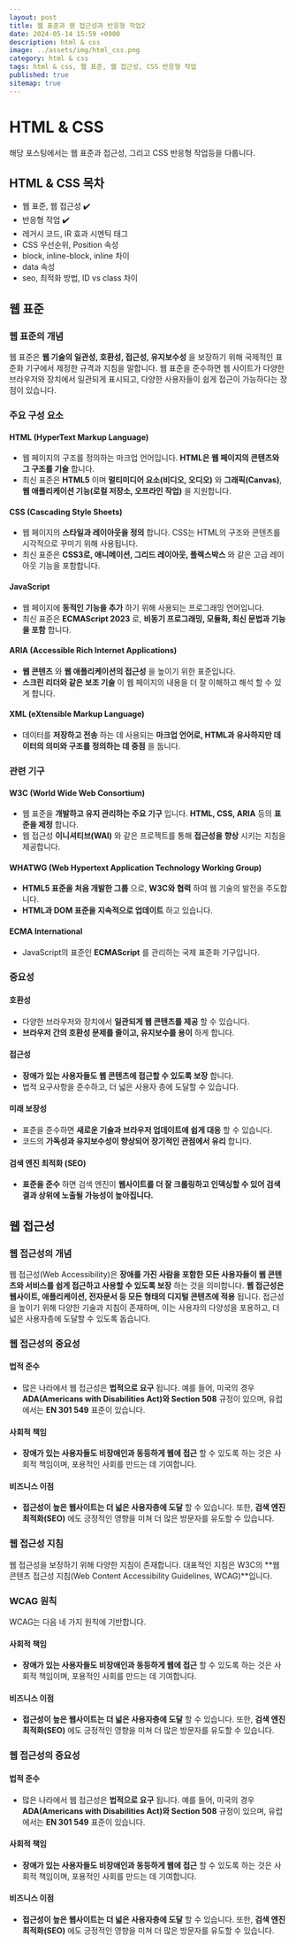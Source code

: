 ```yaml
---
layout: post
title: 웹 표준과 웬 접근성과 반응형 작업2
date: 2024-05-14 15:59 +0900
description: html & css
image: ../assets/img/html_css.png
category: html & css
tags: html & css, 웹 표준, 웹 접근성, CSS 반응형 작업
published: true
sitemap: true
---
```


# HTML & CSS
해당 포스팅에서는 웹 표준과 접근성, 그리고 CSS 반응형 작업등을 다룹니다.  <br />


## __HTML & CSS 목차__
* 웹 표준, 웹 접근성 ✔️<br/>
* 반응형 작업 ✔️<br/>
* 레거시 코드, IR 효과 시멘틱 태그<br/>
* CSS 우선순위, Position 속성<br/>
* block, inline-block, inline 차이<br/>
* data 속성<br/>
* seo, 최적화 방법, ID vs class 차이<br/>

## __웹 표준__<br/>

### __웹 표준의 개념__
웹 표준은 __웹 기술의 일관성, 호환성, 접근성, 유지보수성__ 을 보장하기 위해 국제적인 표준화 기구에서 제정한 규격과 지침을 말합니다. 웹 표준을 준수하면 웹 사이트가 다양한 브라우저와 장치에서 일관되게 표시되고, 다양한 사용자들이 쉽게 접근이 가능하다는 장점이 있습니다.

### __주요 구성 요소__

#### __HTML (HyperText Markup Language)__

* 웹 페이지의 구조를 정의하는 마크업 언어입니다. __HTML은 웹 페이지의 콘텐츠와 그 구조를 기술__ 합니다. <br/>
* 최신 표준은 __HTML5__ 이며 __멀티미디어 요소(비디오, 오디오)__ 와 __그래픽(Canvas)__, __웹 애플리케이션 기능(로컬 저장소, 오프라인 작업)__ 을 지원합니다. <br/>

#### __CSS (Cascading Style Sheets)__

* 웹 페이지의 __스타일과 레이아웃을 정의__ 합니다. CSS는 HTML의 구조와 콘텐츠를 시각적으로 꾸미기 위해 사용됩니다. <br/>
* 최신 표준은 __CSS3로, 애니메이션, 그리드 레이아웃, 플렉스박스__ 와 같은 고급 레이아웃 기능을 포함합니다. <br/>

#### __JavaScript__

* 웹 페이지에 __동적인 기능을 추가__ 하기 위해 사용되는 프로그래밍 언어입니다. <br/>
* 최신 표준은 __ECMAScript 2023__ 로, __비동기 프로그래밍, 모듈화, 최신 문법과 기능을 포함__ 합니다. <br/>

#### __ARIA (Accessible Rich Internet Applications)__

* __웹 콘텐츠__ 와 __웹 애플리케이션의 접근성__ 을 높이기 위한 표준입니다. <br/>
* __스크린 리더와 같은 보조 기술__ 이 웹 페이지의 내용을 더 잘 이해하고 해석 할 수 있게 합니다. <br/>

#### __XML (eXtensible Markup Language)__

* 데이터를 __저장하고 전송__ 하는 데 사용되는 __마크업 언어로, HTML과 유사하지만 데이터의 의미와 구조를 정의하는 데 중점__ 을 둡니다. <br/>

### __관련 기구__

#### __W3C (World Wide Web Consortium)__

* 웹 표준을 __개발하고 유지 관리하는 주요 기구__ 입니다. __HTML, CSS, ARIA__ 등의 __표준을 제정__ 합니다. <br/>
* 웹 접근성 __이니셔티브(WAI)__ 와 같은 프로젝트를 통해 __접근성을 향상__ 시키는 지침을 제공합니다. <br/>

#### __WHATWG (Web Hypertext Application Technology Working Group)__

* __HTML5 표준을 처음 개발한 그룹__ 으로, __W3C와 협력__ 하여 웹 기술의 발전을 주도합니다. <br/>
* __HTML과 DOM 표준을 지속적으로 업데이트__ 하고 있습니다. <br/>

#### __ECMA International__

* JavaScript의 표준인 __ECMAScript__ 를 관리하는 국제 표준화 기구입니다. <br/>

### __중요성__

#### __호환성__

* 다양한 브라우저와 장치에서 __일관되게 웹 콘텐츠를 제공__ 할 수 있습니다. <br/>
* __브라우저 간의 호환성 문제를 줄이고, 유지보수를 용이__ 하게 합니다. <br/>

#### __접근성__

* __장애가 있는 사용자들도 웹 콘텐츠에 접근할 수 있도록 보장__ 합니다. <br/>
* 법적 요구사항을 준수하고, 더 넓은 사용자 층에 도달할 수 있습니다. <br/>

#### __미래 보장성__

* 표준을 준수하면 __새로운 기술과 브라우저 업데이트에 쉽게 대응__ 할 수 있습니다. <br/>
* 코드의 __가독성과 유지보수성이 향상되어 장기적인 관점에서 유리__ 합니다. <br/>

#### __검색 엔진 최적화 (SEO)__

* __표준을 준수__ 하면 검색 엔진이 __웹사이트를 더 잘 크롤링하고 인덱싱할 수 있어 검색 결과 상위에 노출될 가능성이 높아집니다.__ <br/>

## __웹 접근성__<br/>

### __웹 접근성의 개념__
웹 접근성(Web Accessibility)은 __장애를 가진 사람을 포함한 모든 사용자들이 웹 콘텐츠와 서비스를 쉽게 접근하고 사용할 수 있도록 보장__ 하는 것을 의미합니다. __웹 접근성은 웹사이트, 애플리케이션, 전자문서 등 모든 형태의 디지털 콘텐츠에 적용__ 됩니다. 접근성을 높이기 위해 다양한 기술과 지침이 존재하며, 이는 사용자의 다양성을 포용하고, 더 넓은 사용자층에 도달할 수 있도록 돕습니다.

### __웹 접근성의 중요성__

#### __법적 준수__

* 많은 나라에서 웹 접근성은 __법적으로 요구__ 됩니다. 예를 들어, 미국의 경우 __ADA(Americans with Disabilities Act)와 Section 508__ 규정이 있으며, 유럽에서는 __EN 301 549__ 표준이 있습니다. <br/>

#### __사회적 책임__

* __장애가 있는 사용자들도 비장애인과 동등하게 웹에 접근__ 할 수 있도록 하는 것은 사회적 책임이며, 포용적인 사회를 만드는 데 기여합니다.<br/>

#### __비즈니스 이점__

* __접근성이 높은 웹사이트는 더 넓은 사용자층에 도달__ 할 수 있습니다. 또한, __검색 엔진 최적화(SEO)__ 에도 긍정적인 영향을 미쳐 더 많은 방문자를 유도할 수 있습니다. <br/>

### __웹 접근성 지침__

웹 접근성을 보장하기 위해 다양한 지침이 존재합니다. 대표적인 지침은 W3C의 **웹 콘텐츠 접근성 지침(Web Content Accessibility Guidelines, WCAG)**입니다.

### __WCAG 원칙__

WCAG는 다음 네 가지 원칙에 기반합니다. <br/>

#### __사회적 책임__

* __장애가 있는 사용자들도 비장애인과 동등하게 웹에 접근__ 할 수 있도록 하는 것은 사회적 책임이며, 포용적인 사회를 만드는 데 기여합니다.<br/>

#### __비즈니스 이점__

* __접근성이 높은 웹사이트는 더 넓은 사용자층에 도달__ 할 수 있습니다. 또한, __검색 엔진 최적화(SEO)__ 에도 긍정적인 영향을 미쳐 더 많은 방문자를 유도할 수 있습니다. <br/>

### __웹 접근성의 중요성__

#### __법적 준수__

* 많은 나라에서 웹 접근성은 __법적으로 요구__ 됩니다. 예를 들어, 미국의 경우 __ADA(Americans with Disabilities Act)와 Section 508__ 규정이 있으며, 유럽에서는 __EN 301 549__ 표준이 있습니다. <br/>

#### __사회적 책임__

* __장애가 있는 사용자들도 비장애인과 동등하게 웹에 접근__ 할 수 있도록 하는 것은 사회적 책임이며, 포용적인 사회를 만드는 데 기여합니다.<br/>

#### __비즈니스 이점__

* __접근성이 높은 웹사이트는 더 넓은 사용자층에 도달__ 할 수 있습니다. 또한, __검색 엔진 최적화(SEO)__ 에도 긍정적인 영향을 미쳐 더 많은 방문자를 유도할 수 있습니다. <br/>